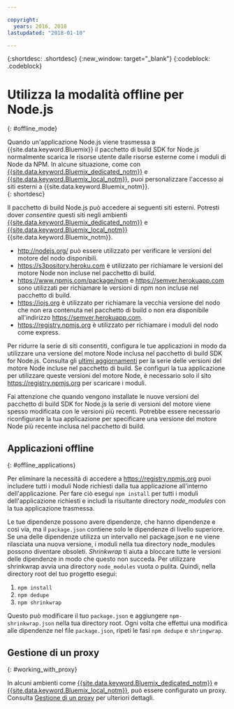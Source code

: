 ```yaml
---

copyright:
  years: 2016, 2018
lastupdated: "2018-01-10"

---
```


{:shortdesc: .shortdesc}
{:new_window: target="_blank"}
{:codeblock: .codeblock}


# Utilizza la modalità offline per Node.js
{: #offline_mode}

Quando un'applicazione Node.js viene trasmessa a {{site.data.keyword.Bluemix}} il pacchetto di build SDK for Node.js
normalmente scarica le risorse utente dalle risorse esterne come i moduli di Node da NPM.  In alcune
situazione, come con  [{{site.data.keyword.Bluemix_dedicated_notm}}](/docs/dedicated/index.html#dedicated) e
[{{site.data.keyword.Bluemix_local_notm}}](/docs/local/index.html#local), puoi personalizzare l'accesso ai siti esterni a {{site.data.keyword.Bluemix_notm}}.  
{: shortdesc}

Il pacchetto di build Node.js può accedere ai seguenti siti esterni. Potresti dover *consentire* questi siti
negli ambienti [{{site.data.keyword.Bluemix_dedicated_notm}}](/docs/dedicated/index.html#dedicated) e
[{{site.data.keyword.Bluemix_local_notm}}](/docs/local/index.html#local) {{site.data.keyword.Bluemix_notm}}.

* http://nodejs.org/ può essere utilizzato per verificare le versioni del motore del nodo disponibili.
* https://s3pository.heroku.com è utilizzato per richiamare le versioni del motore Node non incluse nel pacchetto di build.
*  https://www.npmjs.com/package/npm e https://semver.herokuapp.com sono utilizzati per richiamare le versioni di npm non incluse nel pacchetto di build.
* https://iojs.org è utilizzato per richiamare la vecchia versione del nodo che non era contenuta nel pacchetto di build o non era disponibile all'indirizzo  https://semver.herokuapp.com.
* https://registry.npmjs.org è utilizzato per richiamare i moduli del nodo come express.

Per ridurre la serie di siti consentiti, configura le tue applicazioni in modo da utilizzare una versione del motore Node inclusa nel pacchetto di build SDK for Node.js.  Consulta gli [ultimi aggiornamenti](./updates.html) per la serie delle versioni del motore Node incluse nel pacchetto di build.  Se configuri la tua applicazione per utilizzare queste versioni del motore Node, è necessario solo il sito https://registry.npmjs.org per scaricare i moduli.

Fai attenzione che quando vengono installate le nuove versioni del pacchetto di build SDK for Node.js la serie di versioni del motore viene spesso modificata con le versioni più recenti.  Potrebbe essere necessario riconfigurare la tua applicazione per specificare una versione del motore Node più recente inclusa nel pacchetto di build.


## Applicazioni offline
{: #offline_applications}

Per eliminare la necessità di accedere a https://registry.npmjs.org puoi includere tutti i moduli Node richiesti dalla tua applicazione all'interno dell'applicazione.  Per fare ciò esegui `npm install` per tutti i moduli dell'applicazione richiesti e includi la risultante directory *node_modules* con la tua applicazione trasmessa.

Le tue dipendenze possono avere dipendenze, che hanno dipendenze e così via, ma il `package.json`
contiene solo le dipendenze di livello superiore. Se una delle dipendenze utilizza un intervallo nel package.json e ne viene rilasciata una nuova versione, i moduli nella tua directory node_modules possono diventare obsoleti. *Shrinkwrap* ti aiuta a bloccare tutte le versioni delle dipendenze in modo che questo non succeda.  Per utilizzare shrinkwrap avvia una directory `node_modules` vuota o pulita. Quindi, nella directory root del tuo progetto esegui:


1. `npm install`
1. `npm dedupe`
2. `npm shrinkwrap`

Questo può modificare il tuo `package.json` e aggiungere `npm-shrinkwrap.json` nella tua directory root.
Ogni volta che effettui una modifica alle dipendenze nel file `package.json`, ripeti le fasi `npm dedupe` e `shringwrap`.

## Gestione di un proxy
{: #working_with_proxy}

In alcuni ambienti come [{{site.data.keyword.Bluemix_dedicated_notm}}](/docs/dedicated/index.html#dedicated) e
[{{site.data.keyword.Bluemix_local_notm}}](/docs/local/index.html#local), può essere configurato un proxy. Consulta
[Gestione di un proxy](/docs/manageapps/workingWithProxy.html) per ulteriori dettagli.
